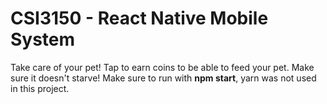 # CSI3150 - React Native Mobile System
Take care of your pet! Tap to earn coins to be able to feed your pet. Make sure it doesn't starve!
Make sure to run with **npm start**, yarn was not used in this project.
